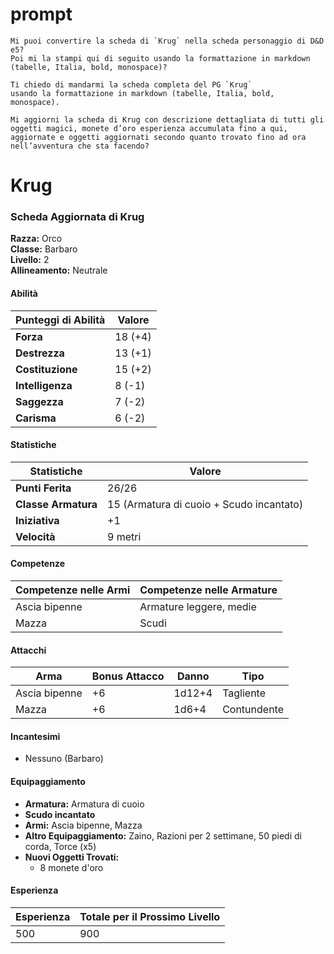 # prompt

```
Mi puoi convertire la scheda di `Krug` nella scheda personaggio di D&D e5? 
Poi mi la stampi qui di seguito usando la formattazione in markdown (tabelle, Italia, bold, monospace)?
```

```
Ti chiedo di mandarmi la scheda completa del PG `Krug`
usando la formattazione in markdown (tabelle, Italia, bold, monospace).
```

```
Mi aggiorni la scheda di Krug con descrizione dettagliata di tutti gli oggetti magici, monete d’oro esperienza accumulata fino a qui, aggiornate e oggetti aggiornati secondo quanto trovato fino ad ora nell’avventura che sta facendo?
```
# Krug

### Scheda Aggiornata di Krug

**Razza:** Orco  
**Classe:** Barbaro  
**Livello:** 2  
**Allineamento:** Neutrale

#### Abilità

| **Punteggi di Abilità** | **Valore** |
| --- | --- |
| **Forza** | 18 (+4) |
| **Destrezza** | 13 (+1) |
| **Costituzione** | 15 (+2) |
| **Intelligenza** | 8 (-1) |
| **Saggezza** | 7 (-2) |
| **Carisma** | 6 (-2) |

#### Statistiche

| **Statistiche** | **Valore** |
| --- | --- |
| **Punti Ferita** | 26/26 |
| **Classe Armatura** | 15 (Armatura di cuoio + Scudo incantato) |
| **Iniziativa** | +1 |
| **Velocità** | 9 metri |

#### Competenze

| **Competenze nelle Armi** | **Competenze nelle Armature** |
| --- | --- |
| Ascia bipenne | Armature leggere, medie |
| Mazza | Scudi |

#### Attacchi

| **Arma** | **Bonus Attacco** | **Danno** | **Tipo** |
| --- | --- | --- | --- |
| Ascia bipenne | +6 | 1d12+4 | Tagliente |
| Mazza | +6 | 1d6+4 | Contundente |

#### Incantesimi

- Nessuno (Barbaro)

#### Equipaggiamento

- **Armatura:** Armatura di cuoio
- **Scudo incantato**
- **Armi:** Ascia bipenne, Mazza
- **Altro Equipaggiamento:** Zaino, Razioni per 2 settimane, 50 piedi di corda, Torce (x5)
- **Nuovi Oggetti Trovati:** 
  - 8 monete d'oro

#### Esperienza

| **Esperienza** | **Totale per il Prossimo Livello** |
| --- | --- |
| 500 | 900 |


